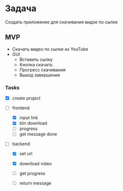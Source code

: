 # Задача
Создать приложение для скачивания видое по сылке

## MVP
- Скачать видео по сылке из YouTube
- GUI
  - Вставить сылку
  - Кнопка скачать
  - Прогресс скачивания
  - Выаод завершения


### Tasks
- [x] create project

- [ ] frontend
  - [x] input link
  - [x] btn download
  - [ ] progress
  - [ ] get message done

- [ ] backend
  - [x] set url
  - [x] download video
  - [ ] get progress
  - [ ] return message
  
